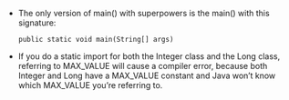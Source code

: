 * The only version of main() with superpowers is the main() with this signature:

  ```
  public static void main(String[] args)
  ```

* If you do a static import for both the Integer class and the Long class, referring to MAX_VALUE will cause a compiler error, because both Integer and Long have a MAX_VALUE constant and Java won’t know which MAX_VALUE you’re referring to.
